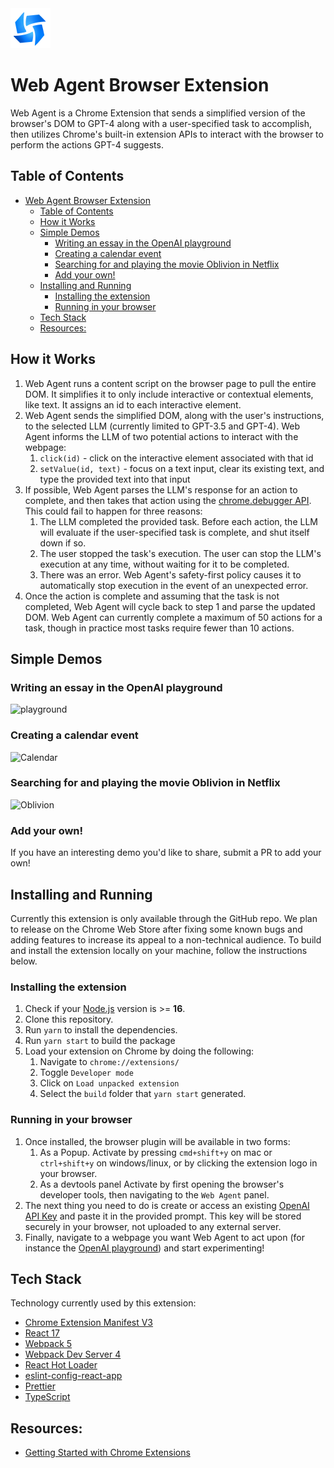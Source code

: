 <img src="src/assets/img/icon-128.png" width="64"/>

# Web Agent Browser Extension

Web Agent is a Chrome Extension that sends a simplified version of the browser's DOM to GPT-4 along with a user-specified task to accomplish, then utilizes Chrome's built-in extension APIs to interact with the browser to perform the actions GPT-4 suggests.

## Table of Contents

- [Web Agent Browser Extension](#web-agent-browser-extension)
  - [Table of Contents](#table-of-contents)
  - [How it Works](#how-it-works)
  - [Simple Demos](#simple-demos)
    - [Writing an essay in the OpenAI playground](#writing-an-essay-in-the-openai-playground)
    - [Creating a calendar event](#creating-a-calendar-event)
    - [Searching for and playing the movie Oblivion in Netflix](#searching-for-and-playing-the-movie-oblivion-in-netflix)
    - [Add your own!](#add-your-own)
  - [Installing and Running](#installing-and-running)
    - [Installing the extension](#installing-the-extension)
    - [Running in your browser](#running-in-your-browser)
  - [Tech Stack](#tech-stack)
  - [Resources:](#resources)

## How it Works

1. Web Agent runs a content script on the browser page to pull the entire DOM. It simplifies it to only include interactive or contextual elements, like text. It assigns an id to each interactive element.
2. Web Agent sends the simplified DOM, along with the user's instructions, to the selected LLM (currently limited to GPT-3.5 and GPT-4). Web Agent informs the LLM of two potential actions to interact with the webpage:
   1. `click(id)` - click on the interactive element associated with that id
   2. `setValue(id, text)` - focus on a text input, clear its existing text, and type the provided text into that input
3. If possible, Web Agent parses the LLM's response for an action to complete, and then takes that action using the [chrome.debugger API](https://developer.chrome.com/docs/extensions/reference/debugger/). This could fail to happen for three reasons:
   1. The LLM completed the provided task. Before each action, the LLM will evaluate if the user-specified task is complete, and shut itself down if so.
   2. The user stopped the task's execution. The user can stop the LLM's execution at any time, without waiting for it to be completed.
   3. There was an error. Web Agent's safety-first policy causes it to automatically stop execution in the event of an unexpected error.
4. Once the action is complete and assuming that the task is not completed, Web Agent will cycle back to step 1 and parse the updated DOM. Web Agent can currently complete a maximum of 50 actions for a task, though in practice most tasks require fewer than 10 actions.

## Simple Demos

### Writing an essay in the OpenAI playground

![playground](https://user-images.githubusercontent.com/41524992/227739246-53cb4587-6fa1-491f-80fa-f05ec0b13967.gif)

### Creating a calendar event

![Calendar](https://user-images.githubusercontent.com/41524992/227739258-e4721e54-1f97-46e2-a50e-36580ef26bc7.gif)

### Searching for and playing the movie Oblivion in Netflix

![Oblivion](https://user-images.githubusercontent.com/41524992/227739533-9c8711b0-ed21-4b28-9099-823a0d2a4db2.gif)

### Add your own!

If you have an interesting demo you'd like to share, submit a PR to add your own!

## Installing and Running

Currently this extension is only available through the GitHub repo. We plan to release on the Chrome Web Store after fixing some known bugs and adding features to increase its appeal to a non-technical audience. To build and install the extension locally on your machine, follow the instructions below.

### Installing the extension

1. Check if your [Node.js](https://nodejs.org/) version is >= **16**.
2. Clone this repository.
3. Run `yarn` to install the dependencies.
4. Run `yarn start` to build the package
5. Load your extension on Chrome by doing the following:
   1. Navigate to `chrome://extensions/`
   2. Toggle `Developer mode`
   3. Click on `Load unpacked extension`
   4. Select the `build` folder that `yarn start` generated.

### Running in your browser

1. Once installed, the browser plugin will be available in two forms:
   1. As a Popup. Activate by pressing `cmd+shift+y` on mac or `ctrl+shift+y` on windows/linux, or by clicking the extension logo in your browser.
   2. As a devtools panel Activate by first opening the browser's developer tools, then navigating to the `Web Agent` panel.
2. The next thing you need to do is create or access an existing [OpenAI API Key](https://platform.openai.com/account/api-keys) and paste it in the provided prompt. This key will be stored securely in your browser, not uploaded to any external server.
3. Finally, navigate to a webpage you want Web Agent to act upon (for instance the [OpenAI playground](https://platform.openai.com/playground)) and start experimenting!

## Tech Stack

Technology currently used by this extension:

- [Chrome Extension Manifest V3](https://developer.chrome.com/docs/extensions/mv3/intro/mv3-overview/)
- [React 17](https://reactjs.org)
- [Webpack 5](https://webpack.js.org/)
- [Webpack Dev Server 4](https://webpack.js.org/configuration/dev-server/)
- [React Hot Loader](https://github.com/gaearon/react-hot-loader)
- [eslint-config-react-app](https://www.npmjs.com/package/eslint-config-react-app)
- [Prettier](https://prettier.io/)
- [TypeScript](https://www.typescriptlang.org/)

## Resources:

- [Getting Started with Chrome Extensions](https://developer.chrome.com/extensions/getstarted)

